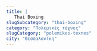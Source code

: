 ```yaml
---
title: |
   Thai Boxing
slugSubcategory: "thai-boxing"
category: "Πολεμικές τέχνες"
slugCategory: "polemikes-texnes"
city: "Θεσσαλονίκη"
---
```


